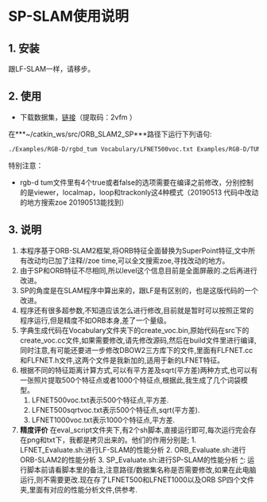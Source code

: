 # SP-SLAM使用说明

## 1. 安装

跟LF-SLAM一样，请移步。

## 2. 使用

- 下载数据集，[链接](链接：https://pan.baidu.com/s/1TIuS7voxUUHdXP6Jv8X8jA 
  )（提取码：2vfm ）

在***~/catkin_ws/src/ORB_SLAM2_SP***路径下运行下列语句:

[^]: 注意:运行前要先运行SP,将特征提前提取完毕(这一步已经做完,暂时不需要再运行),存储在/home/zoe/data/rgbd_dataset_freiburg1_room/SP文件里,如果改动了SP-SLAM的代码,先在build下进行编译.

```bash
./Examples/RGB-D/rgbd_tum Vocabulary/LFNET500voc.txt Examples/RGB-D/TUM1.yaml /home/yuchao/Data/rgbd_dataset_freiburg1_room /home/yuchao/Data/rgbd_dataset_freiburg1_room/associate.txt
```

特别注意：

- rgb-d tum文件里有4个true或者false的选项需要在编译之前修改，分别控制的是viewer，localmap，loop和trackonly这4种模式（20190513 代码中改动的地方搜索zoe 20190513能找到）

## 3. 说明

1. 本程序基于ORB-SLAM2框架,将ORB特征全面替换为SuperPoint特征,文中所有改动均已加了注释//zoe time,可以全文搜索zoe,寻找改动的地方。
2. 由于SP和ORB特征不尽相同,所以level这个信息目前是全面屏蔽的.之后再进行改进。
3. SP的角度是在SLAM程序中算出来的，跟LF是有区别的，也是这版代码的一个改进。
4. 程序还有很多超参数,不知道应该怎么进行修改,目前就是暂时可以按照正常的程序运行,但是精度不如ORB本身,差了一个量级。
5. 字典生成代码在Vocabulary文件夹下的create_voc.bin,原始代码在src下的create_voc.cc文件,如果需要修改,请先修改源码,然后在build文件里进行编译,同时注意,有可能还要进一步修改DBOW2三方库下的文件,里面有FLFNET.cc和FLFNET.h文件,这两个文件是我新加的,适用于新的LFNET特征。
6. 根据不同的特征距离计算方式,可以有平方差及sqrt(平方差)两种方式,也可以有一张照片提取500个特征点或者1000个特征点,根据此,我生成了几个词袋模型。
      1. LFNET500voc.txt表示500个特征点,平方差.
      2. LFNET500sqrtvoc.txt表示500个特征点,sqrt(平方差).
      3. LFNET1000voc.txt表示1000个特征点,平方差.
7. **精度评价**
   在eval_script文件夹下,有2个sh脚本,直接运行即可,每次运行完会存在png和txt下，我都是拷贝出来的。他们的作用分别是;
       1. LFNET_Evaluate.sh:进行LF-SLAM的性能分析
           2. ORB_Evaluate.sh:进行ORB-SLAM2的性能分析
           3. SP_Evaluate.sh:进行SP-SLAM的性能分析
[^]: 运行脚本前请看脚本里的备注,注意路径/数据集名称是否需要修改,如果在此电脑运行,则不需要更改.
​	现在存了LFNET500和LFNET1000以及ORB SP四个文件夹,里面有对应的性能分析文件,供参考.

